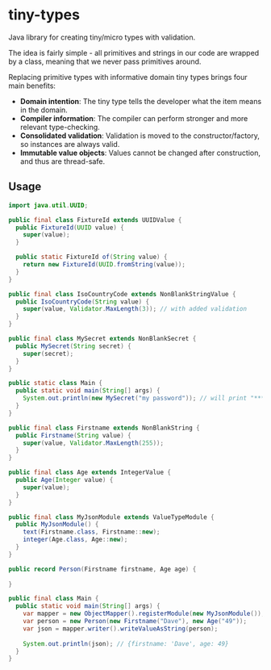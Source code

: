 # tiny-types

Java library for creating tiny/micro types with validation.

The idea is fairly simple - all primitives and strings in our code are wrapped by a class, meaning that we never pass
primitives around.

Replacing primitive types with informative domain tiny types brings four main benefits:

* **Domain intention**: The tiny type tells the developer what the item means in the domain.
* **Compiler information**: The compiler can perform stronger and more relevant type-checking.
* **Consolidated validation**: Validation is moved to the constructor/factory, so instances are always valid.
* **Immutable value objects**: Values cannot be changed after construction, and thus are thread-safe.

## Usage

```java
import java.util.UUID;

public final class FixtureId extends UUIDValue {
  public FixtureId(UUID value) {
    super(value);
  }

  public static FixtureId of(String value) {
    return new FixtureId(UUID.fromString(value));
  }
}
```

```java
public final class IsoCountryCode extends NonBlankStringValue {
  public IsoCountryCode(String value) {
    super(value, Validator.MaxLength(3)); // with added validation
  }
}
```

```java
public final class MySecret extends NonBlankSecret {
  public MySecret(String secret) {
    super(secret);
  }
}

public static class Main {
  public static void main(String[] args) {
    System.out.println(new MySecret("my password")); // will print "********"
  }
}
```

```java
public final class Firstname extends NonBlankString {
  public Firstname(String value) {
    super(value, Validator.MaxLength(255));
  }
}

public final class Age extends IntegerValue {
  public Age(Integer value) {
    super(value);
  }
}

public final class MyJsonModule extends ValueTypeModule {
  public MyJsonModule() {
    text(Firstname.class, Firstname::new);
    integer(Age.class, Age::new);
  }
}

public record Person(Firstname firstname, Age age) {
  
}

public final class Main {
  public static void main(String[] args) {
    var mapper = new ObjectMapper().registerModule(new MyJsonModule());
    var person = new Person(new Firstname("Dave"), new Age("49"));
    var json = mapper.writer().writeValueAsString(person);
    
    System.out.println(json); // {firstname: 'Dave', age: 49}
  }
}
```
